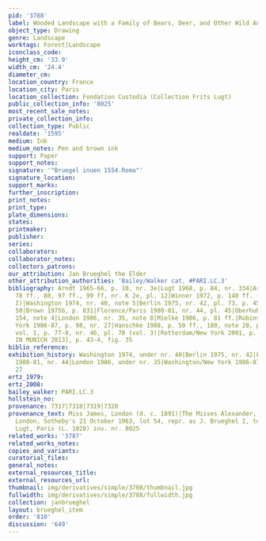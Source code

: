 ```yaml
---
pid: '3788'
label: Wooded Landscape with a Family of Bears, Deer, and Other Wild Animals
object_type: Drawing
genre: Landscape
worktags: Forest|Landscape
iconclass_code:
height_cm: '33.9'
width_cm: '24.4'
diameter_cm:
location_country: France
location_city: Paris
location_collection: Fondation Custodia (Collection Frits Lugt)
public_collection_info: '8025'
most_recent_sale_notes:
private_collection_info:
collection_type: Public
realdate: '1595'
medium: Ink
medium_notes: Pen and brown ink
support: Paper
support_notes:
signature: '"Bruegel inuen 1554.Roma"'
signature_location:
support_marks:
further_inscription:
print_notes:
print_type:
plate_dimensions:
states:
printmaker:
publisher:
series:
collaborators:
collaborator_notes:
collectors_patrons:
our_attribution: Jan Brueghel the Elder
other_attribution_authorities: 'Bailey/Walker cat. #PARI.LC.3'
bibliography: Arndt 1965-66, p. 10, nr. 3e|Lugt 1968, p. 84, nr. 334|Arndt 1972, p.
  78 ff., 80, 97 ff., 99 ff, nr. K 2e, pl. 12|Winner 1972, p. 140 ff. (as by Jan Brueghel
  I)|Washington 1974, nr. 40, note 5|Berlin 1975, nr. 42, pl. 73, p. 45 ff. nr. 43-47,
  50|Brown 1975b, p. 831|Florence/Paris 1980-81, nr. 44, pl. 45|Oberhuber 1981, p.
  154, note 4|London 1986, nr. 35, note 8|Mielke 1986, p. 81 ff.|Robinson in Washington/New
  York 1986-87, p. 98, nr. 27|Hanschke 1988, p. 50 ff., 180, note 28, pl. 8|Boon 1992,
  vol. 1, p. 77-8, nr. 46, pl. 78 (vol. 3)|Rotterdam/New York 2001, p. 264, fig. 113|[RUBY
  IN MUNICH 2013], p. 43-4, fig. 35
biblio_reference:
exhibition_history: Washington 1974, under nr. 40|Berlin 1975, nr. 42|Florence/Paris
  1980-81, nr. 44|London 1986, under nr. 35|Washington/New York 1986-87, under nr.
  27
ertz_1979:
ertz_2008:
bailey_walker: PARI.LC.3
hollstein_no:
provenance: 7317|7318|7319|7320
provenance_text: Miss James, London (d. c. 1891)|The Misses Alexander, London (sale
  London, Sotheby's 21 October 1963, lot 54, repr. as J. Brueghel I, to Lugt at £950)|Frits
  Lugt, Paris (L. 1028) inv. nr. 8025
related_works: '3787'
related_works_notes:
copies_and_variants:
curatorial_files:
general_notes:
external_resources_title:
external_resources_url:
thumbnail: img/derivatives/simple/3788/thumbnail.jpg
fullwidth: img/derivatives/simple/3788/fullwidth.jpg
collection: janbrueghel
layout: brueghel_item
order: '810'
discussion: '649'
---
```

